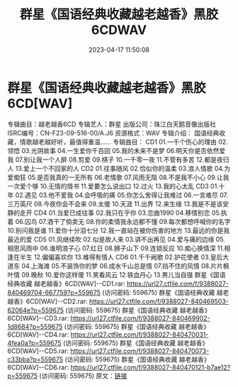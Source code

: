 ﻿---
title: 群星《国语经典收藏越老越香》黑胶6CDWAV
date: 2023-04-17 11:50:08
categories: WAV车载音乐、镜像
tags: 华语中文
---
# 群星《国语经典收藏越老越香》黑胶6CD[WAV]

专辑曲目：越老越香6CD
专辑艺人：群星
出版公司：珠江白天鹅音像出版社
ISRC编号：CN-F23-09-516-00/A.J6
资源格式：WAV
专辑介绍：
国语经典收藏，情歌越老越好听，最值得重温......
专辑曲目：
CD1
01.一千个伤心的理由
02.领悟
03.光阴故事
04.一生爱你千百回
05.我的未来不是梦
06.明天你是否依然爱我
07.别让我一个人醉
08.剪爱
09.棋子
10.一千零一夜
11.不管有多苦
12.都是夜归人
13.爱上一个不回家的人
CD2
01.往事随风
02.恰似你的温柔
03.浪人情歌
04.为爱痴狂
05.是否我真的一无所有
06.老情歌
07.风雨无阻
08.不是我不小心
09.让我一次爱个够
10.无情的情书
11.爱要怎么说出口
12.过火
13.我的心太乱
CD3
01.十年
02.遇见
03.他不爱我
04.会呼吸的痛
05.你怎么舍得让我难过
06.一言难尽
07.三万英尺
08.今夜你会不会来
09.太傻
10.天涯
11.出界
12.来生缘
13.我是不是该安静的走开
CD4
01.当爱已成往事
02.我只在乎你
03.恋曲1990
04.移情别恋
05.执着
06.囚鸟
07.酒干了倘卖无
08.你的柔情我永远都不懂
09.每次都想呼喊你的名字
10.别问我是谁
11.爱你十分泪七分
12.我一直站在被你伤害的地方
13.最远的你是我最近的爱
CD5
01.风继续吹
02.似是故人来
03.讲不出再见
04.爱与痛的边缘
05.相思风雨中
06.谁明浪子心
07.红日
08.狮子山下
09.连锁反应
10.痴心换情深
11.相逢在半生
12.偏偏喜欢你
13.难得有情人
CD6
01.千千阙歌
02.护花使者
03.皇后大道东
04.上海滩
05.不装饰你的梦
06.成水千山总是情
07.挡不住的风情
08.片片枫叶情
09.晚秋
10.爱你这样傻
11.笑看风云
12.铁血丹心
13.男儿当自强
群星《国语经典收藏 越老越香》6CD[WAV]--CD1.rar: https://url27.ctfile.com/f/9388027-840469704-667759?p=559675
(访问密码: 559675)
群星《国语经典收藏 越老越香》6CD[WAV]--CD2.rar: https://url27.ctfile.com/f/9388027-840469503-62064e?p=559675
(访问密码: 559675)
群星《国语经典收藏 越老越香》6CD[WAV]--CD3.rar: https://url27.ctfile.com/f/9388027-840469902-1d8684?p=559675
(访问密码: 559675)
群星《国语经典收藏 越老越香》6CD[WAV]--CD4.rar: https://url27.ctfile.com/f/9388027-840470031-4fea0a?p=559675
(访问密码: 559675)
群星《国语经典收藏 越老越香》6CD[WAV]--CD5.rar: https://url27.ctfile.com/f/9388027-840470073-c33bba?p=559675
(访问密码: 559675)
群星《国语经典收藏 越老越香》6CD[WAV]--CD6.rar: https://url27.ctfile.com/f/9388027-840470121-b7ae12?p=559675
(访问密码: 559675)
原文：[链接](https://blog.sina.com.cn/s/blog_1647c7e76010311hf.html)